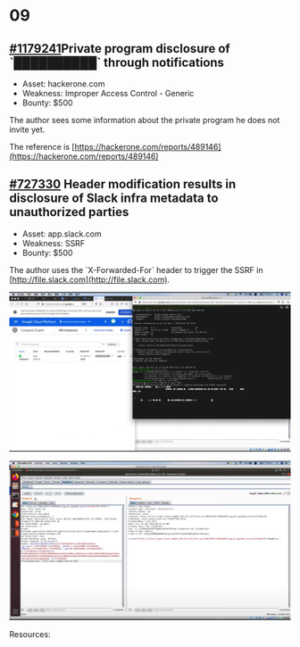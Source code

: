 # 09

## [\#1179241](https://hackerone.com/reports/1179241)Private program disclosure of \`██████████\` through notifications

* Asset: hackerone.com
* Weakness: Improper Access Control - Generic
* Bounty: $500

The author sees some information about the private program he does not invite yet.

The reference is [https://hackerone.com/reports/489146](https://hackerone.com/reports/489146)

## [\#727330](https://hackerone.com/reports/727330) Header modification results in disclosure of Slack infra metadata to unauthorized parties

* Asset: app.slack.com
* Weakness: SSRF
* Bounty: $500

The author uses the \`X-Forwarded-For\` header to trigger the SSRF in [http://file.slack.com](http://file.slack.com).

![Server send request to the author](../../../.gitbook/assets/image.png)

![X-Forwared-Host: files.slack.com@x.x.x.x](../../../.gitbook/assets/image%20%283%29.png)

Resources:


